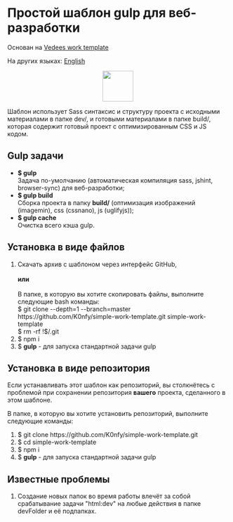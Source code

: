 <h1>Простой шаблон gulp для веб-разработки</h1>
<p>Основан на <a href="https://github.com/vedees/work-template">Vedees work template</a></p>
<p>На других языках: <a href="https://github.com/K0nfy/simple-work-template/blob/master/README.md">English</a></p>
<p align="center">
  <a href="https://github.com/vedees/work-template">
    <img width="70" src="https://raw.githubusercontent.com/gulpjs/artwork/master/gulp-2x.png">
  </a>
</p>
<p>
Шаблон использует Sass синтаксис и структуру проекта с исходными материалами в папке dev/, и готовыми материалами в папке build/, которая содержит готовый проект с оптимизированным CSS и JS кодом.
</p>

<h2>Gulp задачи</h2>

<ul>
	<li><b>$ gulp</b><br> Задача по-умолчанию 
		(автоматическая компиляция sass, jshint, browser-sync) для веб-разработки;</li>
	<li><b>$ gulp build</b><br> Сборка проекта 
		в папку <b>build/</b> (оптимизация изображений (imagemin), css (cssnano), js (uglifyjs));</li>
	<li><b>$ gulp cache</b><br> Очистка всего кэша gulp.</li>
</ul>

<h2>Установка в виде файлов</h2>
<ol>
	<li>Скачать архив с шаблоном через интерфейс GitHub, </br></br><strong>или</strong></br></br>
	В папке, в которую вы хотите скопировать файлы, выполните следующие bash команды: </br>
	$ git clone --depth=1 --branch=master https://github.com/K0nfy/simple-work-template.git simple-work-template </br>
	$ rm -rf !$/.git</li>
	<li>$ npm i</li>
 	<li>$ <b>gulp</b> - для запуска стандартной задачи gulp</li>
</ol>

<h2>Установка в виде репозитория</h2>
<p>Если устанавливать этот шаблон как репозиторий, вы столкнётесь с проблемой при сохранении 
	репозитория <strong>вашего</strong> проекта, сделанного в этом шаблоне.</p>
<p>В папке, в которую вы хотите установить репозиторий, выполните следующие команды:</p>
<ol>
	<li>$ git clone https://github.com/K0nfy/simple-work-template.git</li>
	<li>$ cd simple-work-template</li>
	<li>$ npm i</li>
 	<li>$ <b>gulp</b> - для запуска стандартной задачи gulp</li>
</ol>

<h2>Известные проблемы</h2>
<ol>
	<li>Создание новых папок во время работы влечёт за собой 
		срабатывание задачи "html:dev" на любые действия в папке devFolder и её подпапках.</li>
</ol>
